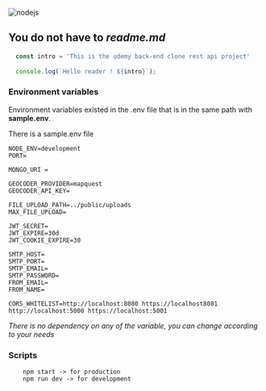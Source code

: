 ![nodejs](https://https://https://github.com/TahaDgn/course-app-api/blob/master/nodejs.png)
## You do not have to *readme.md*

```JavaScript
  const intro = 'This is the udemy back-end clone rest api project'  
  
  console.log(`Hello reader ! ${intro}`);
```


### Environment variables

Environment variables existed in the .env file that is in the same path with **sample.env**.

There is a sample.env file
```.env
NODE_ENV=development
PORT=

MONGO_URI =

GEOCODER_PROVIDER=mapquest
GEOCODER_API_KEY=

FILE_UPLOAD_PATH=../public/uploads
MAX_FILE_UPLOAD=

JWT_SECRET=
JWT_EXPIRE=30d
JWT_COOKIE_EXPIRE=30

SMTP_HOST=
SMTP_PORT=
SMTP_EMAIL=
SMTP_PASSWORD=
FROM_EMAIL=
FROM_NAME=

CORS_WHITELIST=http://localhost:8080 https://localhost8081 http://localhost:5000 https://localhost:5001
```

*There is no dependency on any of the variable, you can change according to your needs*

### Scripts

```cli
    npm start -> for production
    npm run dev -> for development
```
